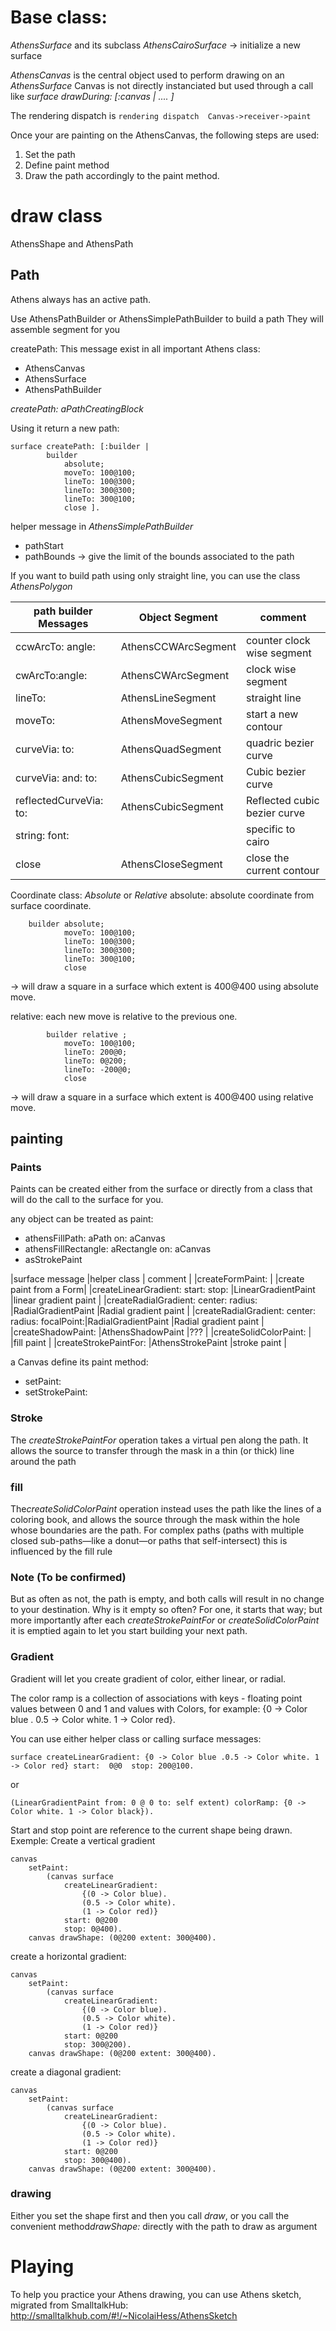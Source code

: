 
# Base class:
*AthensSurface* and its subclass *AthensCairoSurface* 
-> initialize a new surface

*AthensCanvas* is the central object used to perform drawing on an *AthensSurface*
Canvas is not directly instanciated but used through a call like 
*surface drawDuring: [:canvas | .... ]*

The rendering dispatch is `rendering dispatch  Canvas->receiver->paint`

Once your are painting on the AthensCanvas, the following steps are used:
1. Set the path
2. Define paint method
3. Draw the path accordingly to the paint method.

# draw class

AthensShape and AthensPath

## Path
Athens always has an active path. 

Use AthensPathBuilder or AthensSimplePathBuilder to build a path
They will assemble segment for you

createPath: This message exist in all important Athens class:
* AthensCanvas
* AthensSurface
* AthensPathBuilder

*createPath: aPathCreatingBlock*

Using it return a new path:
```smalltalk
surface createPath: [:builder |
		builder
			absolute;
			moveTo: 100@100;
			lineTo: 100@300;
			lineTo: 300@300;
			lineTo: 300@100;
			close ].
```

helper message in *AthensSimplePathBuilder*
- pathStart
- pathBounds -> give the limit of the bounds associated to the path

If you want to build path using only straight line, you can use the class
*AthensPolygon*


|path builder Messages  |Object Segment     |comment                     |
|-----------------------|-------------------|----------------------------|
|ccwArcTo: angle:       |AthensCCWArcSegment|counter clock wise segment  |
|cwArcTo:angle:         |AthensCWArcSegment |clock wise segment          |
|lineTo:                |AthensLineSegment  |straight line               |
|moveTo:                |AthensMoveSegment  |start a new contour         |
|curveVia: to:          |AthensQuadSegment  |quadric bezier curve        |
|curveVia: and: to:     |AthensCubicSegment |Cubic bezier curve          |
|reflectedCurveVia: to: |AthensCubicSegment |Reflected cubic bezier curve|
|string: font:          |                   |specific to cairo           |
|close                  |AthensCloseSegment |close the current contour   |


Coordinate class: *Absolute* or *Relative*
absolute: absolute coordinate from surface coordinate.
```smalltalk
    builder absolute;
			moveTo: 100@100;
			lineTo: 100@300;
			lineTo: 300@300;
			lineTo: 300@100;
			close
```
-> will draw a square in a surface which extent is 400@400 using absolute move.

relative: each new move is relative to the previous one.
```smalltalk
		builder relative ;
			moveTo: 100@100;
			lineTo: 200@0;
			lineTo: 0@200;
			lineTo: -200@0;
			close
```
-> will draw a square in a surface which extent is 400@400 using relative move.


## painting


### Paints
Paints can be created either from the surface or directly from a class that will
do the call to the surface for you.

any object can be treated as paint:
 - athensFillPath: aPath on: aCanvas
 - athensFillRectangle: aRectangle on: aCanvas
 - asStrokePaint

|surface message                                  |helper class        |  comment               |
|createFormPaint:                                 |                    |create paint from a Form|
|createLinearGradient: start: stop:               |LinearGradientPaint |linear gradient paint   |
|createRadialGradient: center: radius:            |RadialGradientPaint |Radial gradient paint   |
|createRadialGradient: center: radius: focalPoint:|RadialGradientPaint |Radial gradient paint   |
|createShadowPaint:                               |AthensShadowPaint   |???                     |
|createSolidColorPaint:                           |                    |fill paint              |
|createStrokePaintFor:                            |AthensStrokePaint   |stroke paint            |

a Canvas define its paint method:
* setPaint:
* setStrokePaint:

### Stroke
The *createStrokePaintFor* operation takes a virtual pen along the path. It allows the source 
to transfer through the mask in a thin (or thick) line around the path

### fill
The*createSolidColorPaint* operation instead uses the path like the lines of a coloring book, 
and allows the source through the mask within the hole whose boundaries are the 
path. For complex paths (paths with multiple closed sub-paths—like a donut—or
paths that self-intersect) this is influenced by the fill rule

### Note (To be confirmed)
But as often as not, the path is empty, and both calls will result in no change to your destination. 
Why is it empty so often? For one, it starts that way; but more importantly after each 
*createStrokePaintFor* or *createSolidColorPaint* it is emptied again to let you start building your next path.

### Gradient
Gradient will let you create gradient of color, either linear, or radial.

The color ramp is a collection of associations with keys - floating point values 
between 0 and 1 and values with Colors, for example:
{0 -> Color blue . 0.5 -> Color white. 1 -> Color red}.

You can use either helper class or calling surface messages:
```smalltalk
surface createLinearGradient: {0 -> Color blue .0.5 -> Color white. 1 -> Color red} start:  0@0  stop: 200@100.
```
or
```smalltalk
(LinearGradientPaint from: 0 @ 0 to: self extent) colorRamp: {0 -> Color white. 1 -> Color black}).
```

Start and stop point are reference to the current shape being drawn.
Exemple:
Create a vertical gradient
```smalltalk
canvas
    setPaint:
        (canvas surface
            createLinearGradient:
                {(0 -> Color blue).
                (0.5 -> Color white).
                (1 -> Color red)}
            start: 0@200
            stop: 0@400). 
    canvas drawShape: (0@200 extent: 300@400).
```

create a horizontal gradient:
```smalltalk
canvas
    setPaint:
        (canvas surface
            createLinearGradient:
                {(0 -> Color blue).
                (0.5 -> Color white).
                (1 -> Color red)}
            start: 0@200
            stop: 300@200). 
    canvas drawShape: (0@200 extent: 300@400).
```

create a diagonal gradient:
```smalltalk
canvas
    setPaint:
        (canvas surface
            createLinearGradient:
                {(0 -> Color blue).
                (0.5 -> Color white).
                (1 -> Color red)}
            start: 0@200
            stop: 300@400). 
    canvas drawShape: (0@200 extent: 300@400).
```

### drawing
Either you set the shape first and then you call *draw*, or you call the 
convenient method*drawShape:* directly with the path to draw as argument


# Playing
To help you practice your Athens drawing, you can use Athens sketch, migrated from SmalltalkHub:
http://smalltalkhub.com/#!/~NicolaiHess/AthensSketch

